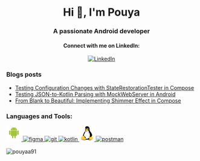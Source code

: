 <h1 align="center">Hi 👋, I'm Pouya</h1>
<h3 align="center">A passionate Android developer</h3>

<h4 align="center">Connect with me on LinkedIn:</h4>
<p align="center">
  <a href="https://www.linkedin.com/in/pouya-mazloumpour/">
    <img src="https://img.icons8.com/color/48/000000/linkedin.png" alt="LinkedIn" width="30" height="30"/>
  </a>
</p>

### Blogs posts
- [Testing Configuration Changes with StateRestorationTester in Compose](https://medium.com/@mazloumpour.pouya/testing-configuration-changes-with-staterestorationtester-in-compose-e525a19278b6)
- [Testing JSON-to-Kotlin Parsing with MockWebServer in Android](https://medium.com/@mazloumpour.pouya/testing-json-to-kotlin-parsing-with-mockwebserver-in-android-2a04ea3c49a1)
- [From Blank to Beautiful: Implementing Shimmer Effect in Compose](https://medium.com/@mazloumpour.pouya/from-blank-to-beautiful-implementing-shimmer-effect-in-compose-909c151310f1)

<h3 align="left">Languages and Tools:</h3>
<p align="left"> <a href="https://developer.android.com" target="_blank" rel="noreferrer"> <img src="https://raw.githubusercontent.com/devicons/devicon/master/icons/android/android-original-wordmark.svg" alt="android" width="40" height="40"/> </a> <a href="https://www.figma.com/" target="_blank" rel="noreferrer"> <img src="https://www.vectorlogo.zone/logos/figma/figma-icon.svg" alt="figma" width="40" height="40"/> </a> <a href="https://git-scm.com/" target="_blank" rel="noreferrer"> <img src="https://www.vectorlogo.zone/logos/git-scm/git-scm-icon.svg" alt="git" width="40" height="40"/> </a> <a href="https://kotlinlang.org" target="_blank" rel="noreferrer"> <img src="https://www.vectorlogo.zone/logos/kotlinlang/kotlinlang-icon.svg" alt="kotlin" width="40" height="40"/> </a> <a href="https://www.linux.org/" target="_blank" rel="noreferrer"> <img src="https://raw.githubusercontent.com/devicons/devicon/master/icons/linux/linux-original.svg" alt="linux" width="40" height="40"/> </a> <a href="https://postman.com" target="_blank" rel="noreferrer"> <img src="https://www.vectorlogo.zone/logos/getpostman/getpostman-icon.svg" alt="postman" width="40" height="40"/> </a> </p>

<p><img align="center" src="https://github-readme-streak-stats.herokuapp.com/?user=pouyaa91&theme=default" alt="pouyaa91" /></p>
